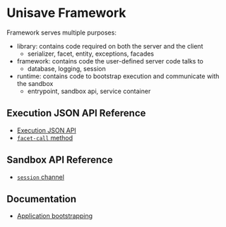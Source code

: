 Unisave Framework
=================

Framework serves multiple purposes:

- library: contains code required on both the server and the client
    - serializer, facet, entity, exceptions, facades
- framework: contains code the user-defined server code talks to
    - database, logging, session
- runtime: contains code to bootstrap execution and communicate with the sandbox
    - entrypoint, sandbox api, service container


## Execution JSON API Reference

- [Execution JSON API](docs/api-general.md)
- [`facet-call` method](docs/api-facet-call.md)


## Sandbox API Reference

- [`session` channel](docs/channel-session.md)


## Documentation

- [Application bootstrapping](docs/application-bootstrapping.md)
